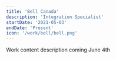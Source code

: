 ```yaml
---
title: 'Bell Canada'
description: 'Integration Specialist'
startDate: '2021-05-03'
endDate: 'Present'
icon: '/work/bell/bell.png'
---
```


Work content description coming June 4th
